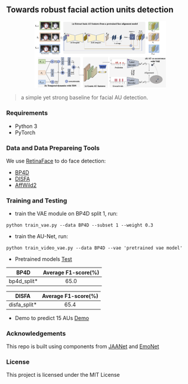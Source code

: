 ## Towards robust facial action units detection
<p align="center">
<img src="overview.png" width="70%" />
</p>

>a simple yet strong baseline for facial AU detection.

### Requirements
- Python 3
- PyTorch

### Data and Data Prepareing Tools
We use [RetinaFace](https://github.com/deepinsight/insightface) to do face detection:
  * [BP4D](http://www.cs.binghamton.edu/~lijun/Research/3DFE/3DFE_Analysis.html)
  * [DISFA](http://mohammadmahoor.com/disfa-contact-form/)
  * [AffWild2](https://ieeexplore.ieee.org/abstract/document/9320201?casa_token=0-G0xpSdpZsAAAAA:yPNhXCLDE7UjDzhkJECRPFPGNQhhf5G1UHH0YjAbJC7WB7sqUFATWXhkYdSjXu0qsj6HSjXBgBQ)



### Training and Testing
- train the VAE module on BP4D split 1, run:
```
python train_vae.py --data BP4D --subset 1 --weight 0.3 
```

- train the AU-Net, run:
```
python train_video_vae.py --data BP4D --vae 'pretrained vae model'
```

- Pretrained models [Test](test.py)

|BP4D| Average F1-score(%)|
| :---: |  :---: |
|bp4d_split*|65.0|

|DISFA| Average F1-score(%)|
| :---: |  :---: |
|disfa_split*|65.4|

- Demo to predict 15 AUs [Demo](demo.ipynb)



### Acknowledgements

This repo is built using components from [JAANet](https://github.com/ZhiwenShao/PyTorch-JAANet) and [EmoNet](https://github.com/face-analysis/emonet)

### License
This project is licensed under the MIT License

